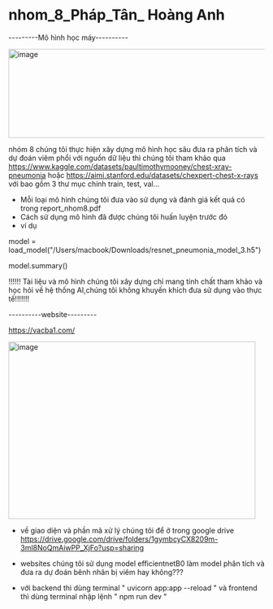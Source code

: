 # nhom_8_Pháp_Tân_ Hoàng Anh


---------Mô hình học máy----------


<img width="513" height="175" alt="image" src="https://github.com/user-attachments/assets/6893efd0-dacb-4281-93e7-9a2ef43f9431" />



nhóm 8 chúng tôi thực hiện xây dựng mô hình học sâu đưa ra phân tích và dự đoán viêm phổi
với nguồn dữ liệu thì chúng tôi tham khảo qua https://www.kaggle.com/datasets/paultimothymooney/chest-xray-pneumonia hoặc https://aimi.stanford.edu/datasets/chexpert-chest-x-rays với bao gồm 3 thư mục chính train, test, val...

- Mỗi loại mô hình chúng tôi đưa vào sử dụng và đánh giá kết quả có trong report_nhom8.pdf
- Cách sử dụng mô hình đã được chúng tôi huấn luyện trước đó
- ví dụ 

model = load_model("/Users/macbook/Downloads/resnet_pneumonia_model_3.h5")

model.summary()


!!!!!! Tài liệu và mô hình chúng tôi xây dựng chỉ mang tính chất tham khảo và học hỏi về hệ thống AI,chúng tôi không khuyến khích đưa sử dụng vào thực tế!!!!!!!
  
----------website---------

https://vacba1.com/

<img width="486" height="349" alt="image" src="https://github.com/user-attachments/assets/178ed6a7-9820-456c-866b-bdf965c135a5" />

- về giao diện và phần mã xử lý chúng tôi để ở trong google drive https://drive.google.com/drive/folders/1gymbcyCX8209m-3ml8NoQmAiwPP_XjFo?usp=sharing

- websites chúng tôi sử dụng model efficientnetB0 làm model phân tích và đưa ra dự đoán bênh nhân bị viêm hay không???

- với backend thì dùng terminal " uvicorn app:app --reload  " và frontend thì dùng terminal nhập lệnh  " npm run dev "


